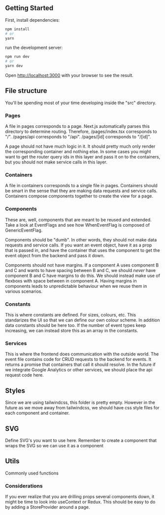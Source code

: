 ## Getting Started

First, install dependencies:
```bash
npm install
# or
yarn
```


run the development server:

```bash
npm run dev
# or
yarn dev
```

Open [http://localhost:3000](http://localhost:3000) with your browser to see the result.

## File structure

You'll be spending most of your time developing inside the "src" directory.

### Pages

A file in pages corresponds to a page. Next.js automatically parses this directory to determine routing. Therefore,
/pages/index.tsx corresponds to "/". /pages/api corresponds to "/api". /pages/[id] corresponds to "/[id]".

A page should not have much logic in it. It should pretty much only render the corresponding container and nothing else. In some cases you might want to get the router query ids in this layer and pass it on to the containers, but you should not make service calls in this layer.

### Containers

A file in containers corresponds to a single file in pages. Containers should be smart in the sense that they are making data requests and service calls. Containers compose components together to create the view for a page.


### Components

These are, well, components that are meant to be reused and extended. Take a look at EventFlags and see how WhenEventFlag is composed of GenericEventFlag. 

Components should be "dumb". In other words, they should not make data requests and service calls. If you want an event object, have it as a prop that is passed in, and have the container that uses the component to get the event object from the backend and pass it down.

Components should not have margins. If a component A uses component B and C and wants to have spacing between B and C, we should *never* have component B and C have margins to do this. We should instead make use of flexboxs with space between in component A. Having margins in components leads to unpredictable behaviour when we reuse them in various scenarios.

### Constants

This is where constants are defined. For sizes, colours, etc. This standarizes the UI so that we can define our own colour scheme. In addition data constants should be here too. If the number of event types keep increasing, we can instead store this as an array in the constants.

### Services

This is where the frontend does communication with the outside world. The event file contains code for CRUD requests to the backend for events. It returns a promise that containers that call it should resolve. In the future if we integrate Google Analytics or other services, we should place the api request code here.

## Styles

Since we are using tailwindcss, this folder is pretty empty. However in the future as we move away from tailwindcss, we should have css style files for each component and container.

## SVG

Define SVG's you want to use here. Remember to create a component that wraps the SVG so we can use it as a component

## Utils

Commonly used functions


### Considerations

If you ever realize that you are drilling props several components down, it might be time to look into useContext or Redux. This should be easy to do by adding a StoreProvider around a page.